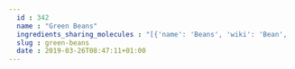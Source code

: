 ```yaml
---
  id : 342
  name : "Green Beans"
  ingredients_sharing_molecules : "[{'name': 'Beans', 'wiki': 'Bean', 'id': 284, 'category': 'Legume', 'common_molecules': [89594, 6549, 5280443, 5280598, 12232, 8103, 6054, 17100, 985, 7284, 527, 3893, 9064, 8094, 638278, 6050, 1031, 6072, 26447, 246728, 8892, 644104, 106441, 5280511, 650, 5367719, 13144, 33166, 4788, 637775, 5284507, 61020, 247, 8452, 853433, 72276, 6560, 638011, 1889, 15394, 5280445, 8908, 11747, 637566, 10976, 33931, 7462, 22386, 5365811, 8180, 5281167, 8193, 8130, 798, 6569, 441005, 9862, 72277, 641248, 379, 6561, 65084, 7895, 520108, 702, 996, 637542, 7409, 441484, 31284, 7002, 62453, 107971, 5284639, 10448, 31276, 338, 7288, 8723, 12756, 11552, 79803, 1110, 520098, 6986, 1136, 5283339, 460, 5318042, 3776, 107905, 31260, 2345, 5280863, 10885, 784, 5281707, 10393, 12178, 439341, 26808, 5971, 7150, 31252, 5366074, 5280343, 1549026, 638014, 126, 5283335, 4133, 998, 7847, 445070, 1549018, 768, 7361, 323, 8158, 1183, 240, 7915, 7302, 5281708, 637511, 8914, 5283316, 7802, 65064, 5284503, 802, 957, 72, 61503, 643941, 18827, 8369, 332, 999, 14286, 244, 8768, 5363388, 7710, 439246, 439263, 1130, 454, 107, 12020, 878, 637920, 444539, 5282108, 11005, 1068, 8063, 11173, 18635, 32594, 7858, 7501, 14296, 8857, 5315892, 18522, 11509, 11128, 180, 8093, 6184, 643779, 6251, 439533, 11732, 31289, 7654]}, {'name': 'Lima Beans', 'wiki': 'Phaseolus_lunatus', 'id': 285, 'category': 'Legume', 'common_molecules': [89594, 6549, 5280443, 5280598, 246728, 5367719, 6054, 17100, 985, 7284, 527, 3893, 8094, 638278, 520098, 1031, 6072, 637775, 12232, 8892, 994, 644104, 106441, 5280511, 650, 8103, 13144, 33166, 4788, 26447, 5284507, 61020, 247, 8452, 853433, 6560, 638011, 1889, 6140, 15394, 5280445, 8908, 11747, 637566, 10976, 33931, 7462, 22386, 5365811, 8180, 5281167, 8193, 8130, 798, 6569, 441005, 9862, 641248, 379, 6561, 7895, 5281708, 702, 996, 637542, 7409, 441484, 31284, 7002, 62453, 107971, 5284639, 10448, 1068, 338, 7288, 8723, 12756, 11552, 79803, 1110, 6050, 6986, 1136, 5283339, 460, 5318042, 3776, 31260, 2345, 5280863, 10885, 784, 5281707, 8857, 12178, 439341, 26808, 5971, 7150, 31252, 5366074, 1549026, 638014, 126, 5283335, 4133, 7654, 7847, 445070, 1549018, 768, 7361, 323, 8158, 1183, 240, 7915, 7302, 520108, 637511, 8914, 5283316, 7802, 5284503, 802, 957, 72, 61503, 643941, 18827, 8369, 332, 999, 14286, 244, 8768, 5363388, 7710, 439246, 439263, 1130, 454, 6251, 12020, 878, 637920, 444539, 5282108, 11005, 31276, 8063, 11173, 18635, 32594, 7858, 7501, 14296, 10393, 5315892, 18522, 11509, 11128, 180, 8093, 6184, 643779, 107, 439533, 11732, 31289, 998]}, {'name': 'Tea', 'wiki': 'Tea', 'id': 310, 'category': 'Plant', 'common_molecules': [89594, 6549, 5280443, 5280598, 246728, 5367719, 6054, 17100, 7284, 527, 3893, 9064, 8094, 638278, 1031, 6072, 637775, 8892, 644104, 5280511, 650, 8103, 13144, 4788, 26447, 5284507, 61020, 247, 8452, 853433, 72276, 6560, 638011, 1889, 15394, 5280445, 8908, 11747, 637566, 240, 33931, 7462, 22386, 5365811, 8180, 5281167, 8130, 798, 6569, 441005, 9862, 72277, 10976, 379, 6561, 65084, 996, 637542, 7409, 441484, 31284, 7002, 62453, 107971, 5284639, 10448, 1068, 338, 7288, 8723, 12756, 11552, 79803, 1110, 6050, 5280804, 6986, 460, 5318042, 107905, 31260, 2345, 5280863, 784, 8857, 439341, 26808, 7150, 31252, 5366074, 5280343, 1549026, 638014, 126, 4133, 7654, 7847, 445070, 1549018, 768, 7361, 323, 8158, 1183, 7302, 5281708, 637511, 8914, 6184, 6202, 5284503, 802, 957, 72, 61503, 643941, 18827, 332, 999, 14286, 244, 8768, 5281654, 5363388, 7710, 439246, 439263, 1130, 454, 6251, 12020, 878, 637920, 444539, 5282108, 11005, 31276, 8063, 18635, 7858, 7501, 14296, 10393, 5315892, 11509, 180, 8093, 65064, 643779, 107, 439533, 11128, 31289, 998]}, {'name': 'Tomato', 'wiki': 'Tomato', 'id': 364, 'category': 'Vegetable Fruit', 'common_molecules': [89594, 6549, 5280443, 5280598, 12232, 5367719, 6054, 17100, 985, 7284, 527, 9064, 8094, 638278, 1031, 6072, 8468, 637775, 5363388, 644104, 106441, 5280511, 650, 8103, 13144, 33166, 4788, 26447, 61020, 247, 8452, 853433, 72276, 6560, 638011, 1889, 15394, 5280445, 11747, 637566, 240, 33931, 5365811, 5283316, 5281167, 8130, 798, 6569, 441005, 9862, 72277, 379, 6561, 65084, 7895, 996, 637542, 441484, 31284, 62453, 107971, 5284639, 10448, 1068, 338, 7288, 8723, 12756, 11552, 79803, 1110, 6050, 6986, 5283339, 460, 5318042, 3776, 107905, 31260, 2345, 5280863, 784, 8857, 402, 439341, 7150, 5366074, 5280343, 1549026, 638014, 126, 5283335, 4133, 7654, 7847, 445070, 768, 323, 8158, 1183, 7302, 5281708, 637511, 6184, 6202, 5284503, 802, 957, 72, 61503, 643941, 18827, 332, 999, 439246, 244, 8768, 5281654, 7710, 439263, 1130, 454, 445154, 6251, 12020, 878, 637920, 444539, 5282108, 11005, 31276, 8063, 11173, 18635, 7858, 10393, 5315892, 679, 18522, 11509, 180, 65064, 643779, 107, 439533, 11128, 31289, 998]}, {'name': 'Soybean', 'wiki': 'Soybean', 'id': 289, 'category': 'Legume', 'common_molecules': [89594, 5280443, 5280598, 12232, 5367719, 6054, 8908, 985, 7284, 527, 9064, 8094, 638278, 1031, 6072, 8468, 637775, 246728, 8892, 644104, 5280511, 650, 8103, 13144, 4788, 26447, 61020, 247, 8452, 853433, 6560, 638011, 1889, 15394, 5280445, 11747, 637566, 240, 33931, 7462, 22386, 5365811, 5283316, 8130, 798, 6569, 441005, 9862, 10976, 6561, 7895, 996, 637542, 441484, 7002, 62453, 107971, 5284639, 10448, 1068, 338, 7288, 8723, 11732, 11552, 79803, 1110, 6050, 5280804, 6986, 5283339, 460, 5318042, 3776, 31260, 2345, 5280863, 784, 5281707, 8857, 402, 439341, 26808, 7150, 31252, 5366074, 5280343, 1549026, 126, 5283335, 7654, 12178, 7847, 445070, 1549018, 768, 7361, 323, 8158, 1183, 7915, 7302, 5281708, 637511, 8914, 6202, 5284503, 802, 957, 72, 61503, 643941, 18827, 8369, 332, 999, 439246, 244, 8768, 5363388, 7710, 439263, 1130, 454, 6251, 12020, 878, 444539, 31276, 8063, 18635, 7858, 7501, 14296, 10393, 5315892, 679, 11509, 180, 8093, 6184, 643779, 107, 439533, 11128, 31289, 998]}]"
  slug : green-beans
  date : 2019-03-26T08:47:11+01:00
---
```



